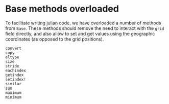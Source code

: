 # Base methods overloaded

To facilitate writing julian code, we have overloaded a number of methods from
`Base`. These methods should remove the need to interact with the `grid` field
directly, and also allow to set and get values using the geographic coordinates
(as opposed to the grid positions).

```@docs
convert
copy
eltype
size
stride
eachindex
getindex
setindex!
similar
sum
maximum
minimum
```
